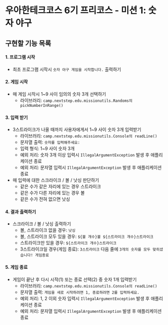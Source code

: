 # 우아한테크코스 6기 프리코스 - 미션 1: 숫자 야구

## 구현할 기능 목록

#### 1. 프로그램 시작
- 최초 프로그램 시작시 `숫자 야구 게임을 시작합니다.` 출력하기

#### 2. 게임 시작
- 매 게임 시작시 1~9 사이 임의의 숫자 3개 선택하기
  - 라이브러리: `camp.nextstep.edu.missionutils.Randoms의 pickNumberInRange()`

#### 3. 입력 받기
- 3스트라이크가 나올 때까지 사용자에게서 1~9 사이 숫자 3개 입력받기
  - 라이브러리: `camp.nextstep.edu.missionutils.Console의 readLine()`
  - 문자열 출력: `숫자를 입력해주세요: `
  - 입력 형식: 1~9 사이 숫자 3개
  - 예외 처리: 숫자 3개 이상 입력시 `IllegalArgumentException` 발생 후 애플리케이션 종료
  - 예외 처리: 문자열 입력시 `IllegalArgumentException` 발생 후 애플리케이션 종료
- 매 입력에 대한 스크라이크 / 볼 / 낫싱 판단하기
  - 같은 수가 같은 자리에 있는 경우 스트라이크
  - 같은 수가 다른 자리에 있는 경우 볼
  - 같은 수가 전혀 없으면 낫싱

#### 4. 결과 출력하기
- 스크라이크 / 볼 / 낫싱 출력하기
  - 볼, 스트라이크 없을 경우: `낫싱`
  - 볼, 스트라이크 모두 있을 경우: `${볼 개수}볼 ${스트라이크 개수}스트라이크`
  - 스트라이크만 있을 경우: `${스트라이크 개수}스트라이크`
  - 3스트라이크일 경우(게임 종료): `3스트라이크` 다음 줄에 `3개의 숫자를 모두 맞히셨습니다! 게임종료`

#### 5. 게임 종료
- 게임이 끝난 후 다시 시작(1) 또는 종료 선택(2) 중 숫자 1개 입력받기
  - 라이브러리: `camp.nextstep.edu.missionutils.Console의 readLine()`
  - 문자열 출력: `게임을 새로 시작하려면 1, 종료하려면 2를 입력하세요.`
  - 예외 처리: 1, 2 이외 숫자 입력시 `IllegalArgumentException` 발생 후 애플리케이션 종료
  - 예외 처리: 문자열 입력시 `IllegalArgumentException` 발생 후 애플리케이션 종료
